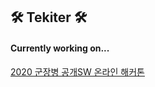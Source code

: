 ## 🛠 Tekiter 🛠

#### Currently working on...
[2020 군장병 공개SW 온라인 해커톤](https://osam.kr/main/page.jsp?pid=offline.offline19)

